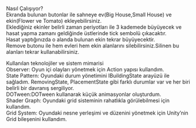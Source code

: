 Nasıl Çalışıyor? <br>
Ekranda bulunan butonlar ile sahneye ev(Big House,Small House) ve ekin(Flower ve Tomato) ekleyebilirsiniz.<br>
Eklediğiniz ekinler belirli zaman periyotları ile 3 kademede büyüyecek ve hasat yapma zamanı geldiğinde üstlerinde tick sembolü çıkacaktır.<br>
Hasat yaptığınızda o alanda bulunan ekin tekrar büyüyecektir.<br>
Remove butonu ile hem evleri hem ekin alanlarını silebilirsiniz.Silinen bu alanları tekrar kullanabilirsiniz.<br>

Kullanılan teknolojiler ve sistem mimarisi <br>
Observer: Oyun içi olayları yönetmek için Action yapısı kullandım.<br>
State Pattern: Oyundaki durum yönetimini IBuildingState arayüzü ile sağladım. RemovingState, PlacementState gibi farklı durumlar var ve her biri belirli bir davranış sergiliyor.<br>
DOTween:DOTween kullanarak küçük animasyonlar oluşturdum.<br>
Shader Graph: Oyundaki grid sisteminin rahatlıkla görülebilmesi için kullandım.<br>
Grid System: Oyundaki nesne yerleşimi ve düzenini yönetmek için Unity’nin Grid bileşenini kullandım.<br>
